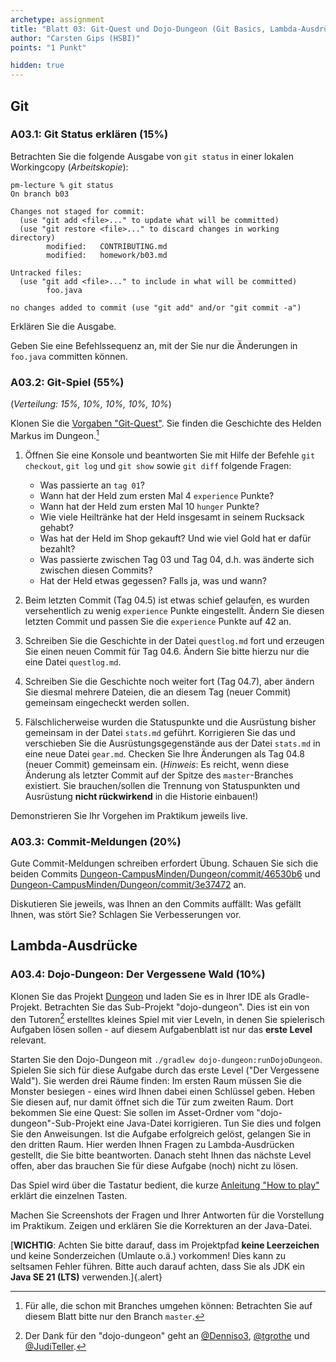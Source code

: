 ```yaml
---
archetype: assignment
title: "Blatt 03: Git-Quest und Dojo-Dungeon (Git Basics, Lambda-Ausdrücke)"
author: "Carsten Gips (HSBI)"
points: "1 Punkt"

hidden: true
---
```


<!--  pandoc -s -f markdown -t markdown+smart-grid_tables-multiline_tables-simple_tables --columns=94 --reference-links=true  b03.md  -o xxx.md  -->

## Git

### A03.1: Git Status erklären (15%)

Betrachten Sie die folgende Ausgabe von `git status` in einer lokalen Workingcopy
(*Arbeitskopie*):

    pm-lecture % git status
    On branch b03

    Changes not staged for commit:
      (use "git add <file>..." to update what will be committed)
      (use "git restore <file>..." to discard changes in working directory)
            modified:   CONTRIBUTING.md
            modified:   homework/b03.md

    Untracked files:
      (use "git add <file>..." to include in what will be committed)
            foo.java

    no changes added to commit (use "git add" and/or "git commit -a")

Erklären Sie die Ausgabe.

Geben Sie eine Befehlssequenz an, mit der Sie nur die Änderungen in `foo.java` committen
können.

### A03.2: Git-Spiel (55%)

(*Verteilung: 15%, 10%, 10%, 10%, 10%*)

Klonen Sie die [Vorgaben "Git-Quest"]. Sie finden die Geschichte des Helden Markus im
Dungeon.[^1]

1.  Öffnen Sie eine Konsole und beantworten Sie mit Hilfe der Befehle `git checkout`,
    `git log` und `git show` sowie `git diff` folgende Fragen:

    -   Was passierte an `tag 01`?
    -   Wann hat der Held zum ersten Mal 4 `experience` Punkte?
    -   Wann hat der Held zum ersten Mal 10 `hunger` Punkte?
    -   Wie viele Heiltränke hat der Held insgesamt in seinem Rucksack gehabt?
    -   Was hat der Held im Shop gekauft? Und wie viel Gold hat er dafür bezahlt?
    -   Was passierte zwischen Tag 03 und Tag 04, d.h. was änderte sich zwischen diesen
        Commits?
    -   Hat der Held etwas gegessen? Falls ja, was und wann?

2.  Beim letzten Commit (Tag 04.5) ist etwas schief gelaufen, es wurden versehentlich zu wenig
    `experience` Punkte eingestellt. Ändern Sie diesen letzten Commit und passen Sie die
    `experience` Punkte auf 42 an.

3.  Schreiben Sie die Geschichte in der Datei `questlog.md` fort und erzeugen Sie einen neuen
    Commit für Tag 04.6. Ändern Sie bitte hierzu nur die eine Datei `questlog.md`.

4.  Schreiben Sie die Geschichte noch weiter fort (Tag 04.7), aber ändern Sie diesmal mehrere
    Dateien, die an diesem Tag (neuer Commit) gemeinsam eingecheckt werden sollen.

5.  Fälschlicherweise wurden die Statuspunkte und die Ausrüstung bisher gemeinsam in der Datei
    `stats.md` geführt. Korrigieren Sie das und verschieben Sie die Ausrüstungsgegenstände aus
    der Datei `stats.md` in eine neue Datei `gear.md`. Checken Sie Ihre Änderungen als Tag
    04.8 (neuer Commit) gemeinsam ein. (*Hinweis*: Es reicht, wenn diese Änderung als letzter
    Commit auf der Spitze des `master`-Branches existiert. Sie brauchen/sollen die Trennung
    von Statuspunkten und Ausrüstung **nicht rückwirkend** in die Historie einbauen!)

Demonstrieren Sie Ihr Vorgehen im Praktikum jeweils live.

### A03.3: Commit-Meldungen (20%)

Gute Commit-Meldungen schreiben erfordert Übung. Schauen Sie sich die beiden Commits
[Dungeon-CampusMinden/Dungeon/commit/46530b6] und
[Dungeon-CampusMinden/Dungeon/commit/3e37472] an.

Diskutieren Sie jeweils, was Ihnen an den Commits auffällt: Was gefällt Ihnen, was stört Sie?
Schlagen Sie Verbesserungen vor.

## Lambda-Ausdrücke

### A03.4: Dojo-Dungeon: Der Vergessene Wald (10%)

Klonen Sie das Projekt [Dungeon] und laden Sie es in Ihrer IDE als Gradle-Projekt. Betrachten
Sie das Sub-Projekt "dojo-dungeon". Dies ist ein von den Tutoren[^2] erstelltes kleines Spiel
mit vier Leveln, in denen Sie spielerisch Aufgaben lösen sollen - auf diesem Aufgabenblatt ist
nur das **erste Level** relevant.

Starten Sie den Dojo-Dungeon mit `./gradlew dojo-dungeon:runDojoDungeon`. Spielen Sie sich für
diese Aufgabe durch das erste Level ("Der Vergessene Wald"). Sie werden drei Räume finden: Im
ersten Raum müssen Sie die Monster besiegen - eines wird Ihnen dabei einen Schlüssel geben.
Heben Sie diesen auf, nur damit öffnet sich die Tür zum zweiten Raum. Dort bekommen Sie eine
Quest: Sie sollen im Asset-Ordner vom "dojo-dungeon"-Sub-Projekt eine Java-Datei korrigieren.
Tun Sie dies und folgen Sie den Anweisungen. Ist die Aufgabe erfolgreich gelöst, gelangen Sie
in den dritten Raum. Hier werden Ihnen Fragen zu Lambda-Ausdrücken gestellt, die Sie bitte
beantworten. Danach steht Ihnen das nächste Level offen, aber das brauchen Sie für diese
Aufgabe (noch) nicht zu lösen.

Das Spiel wird über die Tastatur bedient, die kurze [Anleitung "How to play"] erklärt die
einzelnen Tasten.

Machen Sie Screenshots der Fragen und Ihrer Antworten für die Vorstellung im Praktikum. Zeigen
und erklären Sie die Korrekturen an der Java-Datei.

[**WICHTIG**: Achten Sie bitte darauf, dass im Projektpfad **keine Leerzeichen** und keine
Sonderzeichen (Umlaute o.ä.) vorkommen! Dies kann zu seltsamen Fehler führen. Bitte auch
darauf achten, dass Sie als JDK ein **Java SE 21 (LTS)** verwenden.]{.alert}

[^1]: Für alle, die schon mit Branches umgehen können: Betrachten Sie auf diesem Blatt bitte
    nur den Branch `master`.

[^2]: Der Dank für den "dojo-dungeon" geht an [\@Denniso3], [\@tgrothe] und [\@JudiTeller].

  [Vorgaben "Git-Quest"]: https://github.com/Programmiermethoden-CampusMinden/prog2_ybel_gitquest
  [Dungeon-CampusMinden/Dungeon/commit/46530b6]: https://github.com/Dungeon-CampusMinden/Dungeon/commit/46530b6dc970a8cedb0610b92268b9c78345e067
  [Dungeon-CampusMinden/Dungeon/commit/3e37472]: https://github.com/Dungeon-CampusMinden/Dungeon/commit/3e3747220ade538b4c974a520cc9104121789aa1
  [Dungeon]: https://github.com/Dungeon-CampusMinden/Dungeon
  [Anleitung "How to play"]: https://github.com/Dungeon-CampusMinden/Dungeon/blob/master/dungeon/doc/how_to_play.md
  [\@Denniso3]: https://github.com/Denniso3
  [\@tgrothe]: https://github.com/tgrothe
  [\@JudiTeller]: https://github.com/JudiTeller
